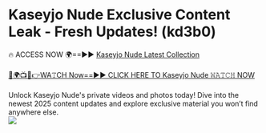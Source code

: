 # Kaseyjo Nude Exclusive Content Leak - Fresh Updates! (kd3b0)

🔥 ACCESS NOW 🌍==►► <a href="https://tinyurl.com/yc657z5k" rel="nofollow">Kaseyjo Nude Latest Collection</a>
<br><br>
[🔴🌍📺📱👉WA𝚃CH Now==►► CLICK HERE TO Kaseyjo Nude 𝚆𝙰𝚃𝙲𝙷 NOW](https://tinyurl.com/yc657z5k)
<br><br>
Unlock Kaseyjo Nude's private videos and photos today! Dive into the newest 2025 content updates and explore exclusive material you won’t find anywhere else.
<br>
<a href="https://tinyurl.com/yc657z5k" rel="nofollow" data-target="animated-image.originalLink"><img src="https://camo.githubusercontent.com/8a4f000d20f83aca3bf7ec5f350d767afa0574a8a352519fd8cfa583a6f93a33/68747470733a2f2f692e696d6775722e636f6d2f644a486b345a712e676966" data-canonical-src="https://i.imgur.com/dJHk4Zq.gif" style="max-width: 100%; display: inline-block;" data-target="animated-image.originalImage"></a>
<br>
